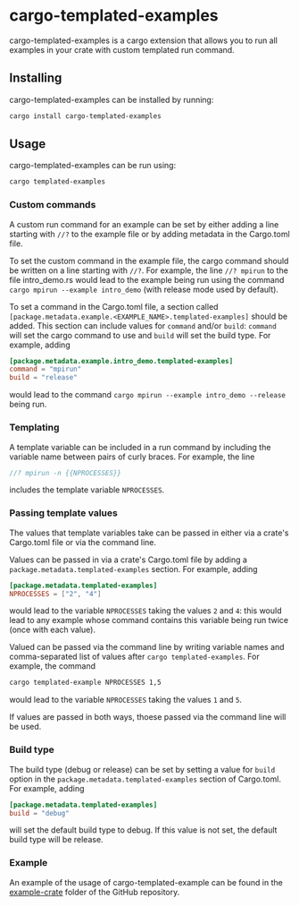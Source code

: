 # cargo-templated-examples
cargo-templated-examples is a cargo extension that allows you to run all examples in
your crate with custom templated run command.

## Installing
cargo-templated-examples can be installed by running:

```bash
cargo install cargo-templated-examples
```

## Usage
cargo-templated-examples can be run using:

```bash
cargo templated-examples
```

### Custom commands
A custom run command for an example can be set by either adding a line starting with `//?` to the
example file or by adding metadata in the Cargo.toml file.

To set the custom command in the example file, the cargo command should be written on a line
starting with `//?`. For example, the line
```//? mpirun```
to the file intro_demo.rs would lead to the example being run using the command
`cargo mpirun --example intro_demo` (with release mode used by default).

To set a command in the Cargo.toml file, a section called `[package.metadata.example.<EXAMPLE_NAME>.templated-examples]`
should be added. This section can include values for `command` and/or `build`: `command` will set
the cargo command to use and `build` will set the build type. For example, adding
```toml
[package.metadata.example.intro_demo.templated-examples]
command = "mpirun"
build = "release"
```
would lead to the command `cargo mpirun --example intro_demo --release` being run.

### Templating
A template variable can be included in a run command by including the variable name
between pairs of curly braces. For example, the line
```rust
//? mpirun -n {{NPROCESSES}}
```
includes the template variable `NPROCESSES`.

### Passing template values
The values that template variables take can be passed in either via a crate's Cargo.toml file
or via the command line.

Values can be passed in via a crate's Cargo.toml file by adding a
`package.metadata.templated-examples` section. For example, adding
```toml
[package.metadata.templated-examples]
NPROCESSES = ["2", "4"]
```
would lead to the variable `NPROCESSES` taking the values `2` and `4`: this would lead to any
example whose command contains this variable being run twice (once with each value).

Valued can be passed via the command line by writing variable names and comma-separated list
of values after `cargo templated-examples`. For example, the command
```bash
cargo templated-example NPROCESSES 1,5
```
would lead to the variable `NPROCESSES` taking the values `1` and `5`.

If values are passed in both ways, thoese passed via the command line will be used.

### Build type
The build type (debug or release) can be set by setting a value for `build` option in the
`package.metadata.templated-examples` section of Cargo.toml. For example, adding
```toml
[package.metadata.templated-examples]
build = "debug"
```
will set the default build type to debug. If this value is not set, the default build type
will be release.

### Example
An example of the usage of cargo-templated-example can be found in the 
[example-crate](https://github.com/mscroggs/cargo-templated-examples/tree/main/example-crate)
folder of the GitHub repository.
